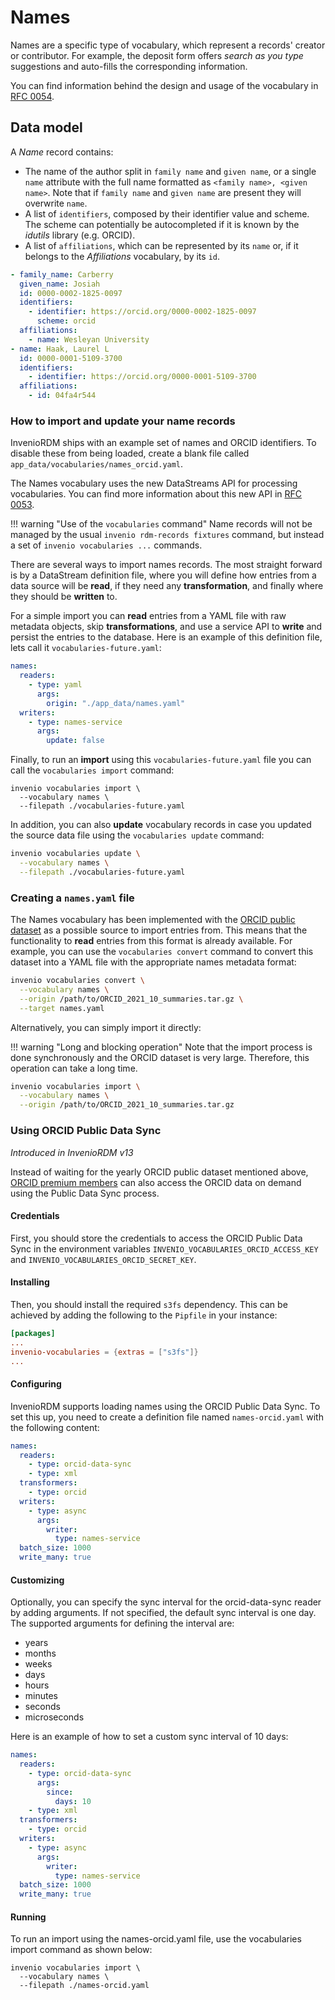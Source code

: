 # Names

Names are a specific type of vocabulary, which represent a records' creator
or contributor. For example, the deposit form offers _search as you type_
suggestions and auto-fills the corresponding information.

You can find information behind the design and usage of the vocabulary in
[RFC 0054](https://github.com/inveniosoftware/rfcs/pull/54).

## Data model

A _Name_ record contains:

- The name of the author split in `family name` and `given name`, or a
  single `name` attribute with the full name formatted as
  `<family name>, <given name>`. Note that if `family name` and `given name`
  are present they will overwrite `name`.
- A list of `identifiers`, composed by their identifier value and scheme.
  The scheme can potentially be autocompleted if it is known by the _idutils_
  library (e.g. ORCID).
- A list of `affiliations`, which can be represented by its `name` or, if it
  belongs to the _Affiliations_ vocabulary, by its `id`.

```yaml
- family_name: Carberry
  given_name: Josiah
  id: 0000-0002-1825-0097
  identifiers:
    - identifier: https://orcid.org/0000-0002-1825-0097
      scheme: orcid
  affiliations:
    - name: Wesleyan University
- name: Haak, Laurel L
  id: 0000-0001-5109-3700
  identifiers:
    - identifier: https://orcid.org/0000-0001-5109-3700
  affiliations:
    - id: 04fa4r544
```

### How to import and update your name records

InvenioRDM ships with an example set of names and ORCID identifiers.
To disable these from being loaded, create a blank file called
`app_data/vocabularies/names_orcid.yaml`.

The Names vocabulary uses the new DataStreams API for processing vocabularies.
You can find more information about this new API in
[RFC 0053](https://github.com/inveniosoftware/rfcs/pull/53).

!!! warning "Use of the `vocabularies` command"
    Name records will not be managed by the usual
    `invenio rdm-records fixtures` command, but instead
    a set of `invenio vocabularies ...` commands.

There are several ways to import names records. The most straight forward
is by a DataStream definition file, where you will define how entries from a
data source will be **read**, if they need any **transformation**, and finally
where they should be **written** to.

For a simple import you can **read** entries from a YAML file with raw metadata
objects, skip **transformations**, and use a service API to **write** and
persist the entries to the database. Here is an example of this definition
file, lets call it `vocabularies-future.yaml`:

```yaml
names:
  readers:
    - type: yaml
      args:
        origin: "./app_data/names.yaml"
  writers:
    - type: names-service
      args:
        update: false
```

Finally, to run an **import** using this `vocabularies-future.yaml` file you
can call the `vocabularies import` command:

```shell
invenio vocabularies import \
  --vocabulary names \
  --filepath ./vocabularies-future.yaml
```

In addition, you can also **update** vocabulary records in case you updated the
source data file using the `vocabularies update` command:

```bash
invenio vocabularies update \
  --vocabulary names \
  --filepath ./vocabularies-future.yaml
```

### Creating a `names.yaml` file

The Names vocabulary has been implemented with the
[ORCID public dataset](https://support.orcid.org/hc/en-us/articles/360006897394-How-do-I-get-the-public-data-file)
as a possible source to import entries from. This means that the functionality
to **read** entries from this format is already available. For example, you
can use the `vocabularies convert` command to convert this dataset into a YAML
file with the appropriate names metadata format:

```bash
invenio vocabularies convert \
  --vocabulary names \
  --origin /path/to/ORCID_2021_10_summaries.tar.gz \
  --target names.yaml
```

Alternatively, you can simply import it directly:

!!! warning "Long and blocking operation"
    Note that the import process is done synchronously and the ORCID dataset is
    very large. Therefore, this operation can take a long time.

```bash
invenio vocabularies import \
  --vocabulary names \
  --origin /path/to/ORCID_2021_10_summaries.tar.gz
```

### Using ORCID Public Data Sync

*Introduced in InvenioRDM v13*

Instead of waiting for the yearly ORCID public dataset mentioned above, [ORCID premium members](https://info.orcid.org/membership/) can also access the ORCID data on demand using the Public Data Sync process.

#### Credentials

First, you should store the credentials to access the ORCID Public Data Sync in the environment variables `INVENIO_VOCABULARIES_ORCID_ACCESS_KEY` and `INVENIO_VOCABULARIES_ORCID_SECRET_KEY`.

#### Installing

Then, you should install the required `s3fs` dependency. This can be achieved by adding the following to the `Pipfile` in your instance:

```toml
[packages]
...
invenio-vocabularies = {extras = ["s3fs"]}
...
```

#### Configuring

InvenioRDM supports loading names using the ORCID Public Data Sync. To set this up, you need to create a definition file named `names-orcid.yaml` with the following content:

```yaml
names:
  readers:
    - type: orcid-data-sync
    - type: xml
  transformers:
    - type: orcid
  writers:
    - type: async
      args:
        writer:
          type: names-service
  batch_size: 1000
  write_many: true
```

#### Customizing

Optionally, you can specify the sync interval for the orcid-data-sync reader by adding arguments. If not specified, the default sync interval is one day. The supported arguments for defining the interval are:

  - years
  - months
  - weeks
  - days
  - hours
  - minutes
  - seconds
  - microseconds

Here is an example of how to set a custom sync interval of 10 days:

```yaml
names:
  readers:
    - type: orcid-data-sync
      args:
        since:
          days: 10
    - type: xml
  transformers:
    - type: orcid
  writers:
    - type: async
      args:
        writer:
          type: names-service
  batch_size: 1000
  write_many: true
```

#### Running

To run an import using the names-orcid.yaml file, use the vocabularies import command as shown below:

```shell
invenio vocabularies import \
  --vocabulary names \
  --filepath ./names-orcid.yaml
```
